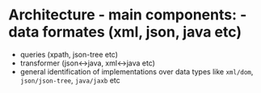 # Architecture - main components: - data formates (xml, json, java etc)
  - queries (xpath, json-tree etc)
  - transformer (json<->java, xml<->java etc)
- general identification of implementations over data types
  like `xml/dom`, `json/json-tree`, `java/jaxb` etc

